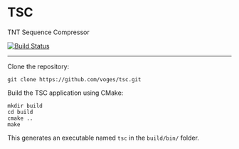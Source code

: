 # TSC

TNT Sequence Compressor

[![Build Status](https://travis-ci.com/voges/tsc.svg?branch=master)](https://travis-ci.com/voges/tsc)

---

Clone the repository:

    git clone https://github.com/voges/tsc.git

Build the TSC application using CMake:

    mkdir build
    cd build
    cmake ..
    make

This generates an executable named ``tsc`` in the ``build/bin/`` folder.
